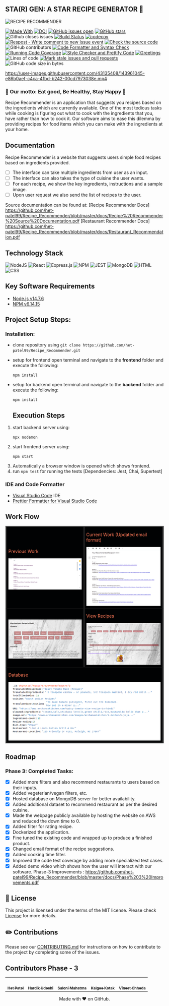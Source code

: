 ## STA(R) GEN: A STAR RECIPE GENERATOR 🍔

![RECIPE RECOMMENDER](https://user-images.githubusercontent.com/40118578/139968487-1150b64e-d8d3-4f2e-a5d3-9a48d19ff64b.gif)

[![Made With](https://img.shields.io/badge/made%20with-javascript-gree)](https://www.javascript.com/)
[![DOI](https://zenodo.org/badge/428049916.svg)](https://zenodo.org/badge/latestdoi/428049916)
[![GitHub issues open](https://img.shields.io/github/issues/het-patel99/Recipe_Recommender)](https://github.com/het-patel99/Recipe_Recommender/issues)
[![GitHub stars](https://badgen.net/github/stars/het-patel99/Recipe_Recommender)](https://badgen.net/github/stars/het-patel99/Recipe_Recommender)
![Github closes issues](https://img.shields.io/github/issues-closed-raw/het-patel99/Recipe_Recommender)
[![Build Status](https://app.travis-ci.com/het-patel99/Recipe_Recommender.svg?branch=master)](https://app.travis-ci.com/het-patel99/Recipe_Recommender)
[![codecov](https://codecov.io/gh/het-patel99/Recipe_Recommender/branch/master/graph/badge.svg?token=q0ToHQ6mOV)](https://codecov.io/gh/het-patel99/Recipe_Recommender)
[![Respost - Write comment to new Issue event](https://github.com/het-patel99/Recipe_Recommender/actions/workflows/Respost.yml/badge.svg)](https://github.com/het-patel99/Recipe_Recommender/actions/workflows/Respost.yml)
[![Check the source code](https://github.com/het-patel99/Recipe_Recommender/actions/workflows/codeFormatter.yml/badge.svg)](https://github.com/het-patel99/Recipe_Recommender/actions/workflows/codeFormatter.yml)
![GitHub contributors](https://img.shields.io/github/contributors/het-patel99/Recipe_Recommender)
[![Code Formatter and Syntax Check](https://github.com/het-patel99/Recipe_Recommender/actions/workflows/Code_Formatter_and_Syntax_Check.yml/badge.svg)](https://github.com/het-patel99/Recipe_Recommender/actions/workflows/Code_Formatter_and_Syntax_Check.yml)
[![Running Code Coverage](https://github.com/het-patel99/Recipe_Recommender/actions/workflows/coverage.yml/badge.svg)](https://github.com/het-patel99/Recipe_Recommender/actions/workflows/coverage.yml)
[![Style Checker and Prettify Code](https://github.com/het-patel99/Recipe_Recommender/actions/workflows/Style_Checker_and_Prettify_Code.yml/badge.svg)](https://github.com/het-patel99/Recipe_Recommender/actions/workflows/Style_Checker_and_Prettify_Code.yml)
[![Greetings](https://github.com/het-patel99/Recipe_Recommender/actions/workflows/greetings.yml/badge.svg)](https://github.com/het-patel99/Recipe_Recommender/actions/workflows/greetings.yml)
![Lines of code](https://img.shields.io/tokei/lines/github/het-patel99/Recipe_Recommender)
[![Mark stale issues and pull requests](https://github.com/het-patel99/Recipe_Recommender/actions/workflows/stale.yml/badge.svg)](https://github.com/het-patel99/Recipe_Recommender/actions/workflows/stale.yml)
![GitHub code size in bytes](https://img.shields.io/github/languages/code-size/het-patel99/Recipe_Recommender)

https://user-images.githubusercontent.com/43135408/143961045-e86b0aef-c4ca-41bd-b242-00cd7973038e.mp4

   <h3>🍔 Our motto: Eat good, Be Healthy, Stay Happy 🍔</h3>

  <p>
    Recipe Recommender is an application that suggests you recipes based on the ingredients which are currently available.
    One of the most tedious tasks while cooking is figuring out what to cook with the ingredients that you, have rather than how to cook it.
    Our software aims to ease this dilemma by providing recipes for food items which you can make with the ingredients at your home.
  </p>

## Documentation

Recipe Recommender is a website that suggests users simple food recipes based on ingredients provided.

- [ ] The interface can take multiple ingredients from user as an input.
- [ ] The interface can also takes the type of cuisine the user wants.
- [ ] For each recipe, we show the key ingredients, instructions and a sample image.
- [ ] Upon user request we also send the list of recipes to the user.

Source documentation can be found at: [Recipe Recommender Docs] https://github.com/het-patel99/Recipe_Recommender/blob/master/docs/Recipe%20Recommender%20Source%20Documentation.pdf
[Restaurant Recommender Docs] https://github.com/het-patel99/Recipe_Recommender/blob/master/docs/Restaurant_Recommendation.pdf

## Technology Stack

![NodeJS](https://img.shields.io/badge/node.js-6DA55F?style=for-the-badge&logo=node.js&logoColor=white)
![React](https://img.shields.io/badge/react-%2320232a.svg?style=for-the-badge&logo=react&logoColor=%2361DAFB)
![Express.js](https://img.shields.io/badge/express.js-%23404d59.svg?style=for-the-badge&logo=express&logoColor=%2361DAFB)
![NPM](https://img.shields.io/badge/npm-CB3837?style=for-the-badge&logo=npm&logoColor=white)
![JEST](https://img.shields.io/badge/Jest-C21325?style=for-the-badge&logo=jest&logoColor=white)
![MongoDB](https://img.shields.io/badge/MongoDB-%234ea94b.svg?style=for-the-badge&logo=mongodb&logoColor=white)
![HTML](https://img.shields.io/badge/HTML5-E34F26?style=for-the-badge&logo=html5&logoColor=white)
![CSS](https://img.shields.io/badge/CSS3-1572B6?style=for-the-badge&logo=css3&logoColor=white)

## Key Software Requirements

- [Node.js v14.7.6](https://nodejs.org/en/download/)
- [NPM v6.14.15](https://nodejs.org/en/download/)

## Project Setup Steps:

### Installation:

- clone repository using `git clone https://github.com/het-patel99/Recipe_Recommender.git`
- setup for frontend
  open terminal and navigate to the **frontend** folder and execute the following:
  ```
  npm install
  ```
- setup for backend
  open terminal and navigate to the **backend** folder and execute the following:

  ```
  npm install
  ```

  ## Execution Steps

1.  start backend server using:
    ```
    npx nodemon
    ```
2.  start frontend server using:
    ```
    npm start
    ```
3.  Automatically a browser window is opened which shows frontend.
4.  run `npm test` for running the tests [Dependencies: Jest, Chai, Supertest]

### IDE and Code Formatter

- [Visual Studio Code](https://code.visualstudio.com/) IDE
- [Prettier Formatter for Visual Studio Code](https://github.com/prettier/prettier-vscode/blob/main/README.md)

## Work Flow

<table border="2" bordercolorlight="#b9dcff" bordercolordark="#006fdd">

  <tr style="background: #010203;"> 
    <td valign="left">
     <p style="color: #FF7A59"> Previous Work
      </p>
      <a href="./images/current_stage5.png">
        <img src="./images/current_stage5.png"> 
      </a> 
    </td> 
    <td valign="left">
     <p style="color: #FF7A59"> Current Work (Updated email format)
      </p>
     <a href="./images/email.png">
        <img src="./images/email.png"> 
      </a> 
    </td> 
  </tr>

   <tr style="background: #010203;"> 
    <td valign="left">
     <p style="color: #FF7A59">  
      </p>
      <a href="./images/current_stage4.png">
        <img src="./images/current_stage4.png"> 
      </a> 
    </td> 
    <td valign="left">
     <p style="color: #FF7A59"> View Recipes
      </p>
     <a href="./images/recipe.png">
        <img src="./images/recipe.png"> 
      </a> 
    </td> 
  </tr>
   
  <tr style="background: #010203;"> 
       <td colspan = "2">
     <p style="color: #FF7A59"> Database
      </p>
     <a href="./images/db.png">
        <img src="./images/db.png"> 
      </a> 
     </td>
  </tr>  
   
    
 </table>

## Roadmap

### Phase 3: Completed Tasks:

- [x] Added more filters and also recommend restaurants to users based on their inputs.
- [x] Added vegeterian/vegan filters, etc.
- [x] Hosted database on MongoDB server for better availability.
- [x] Added additional dataset to recommend restaurant as per the desired cuisine.
- [x] Made the webpage publicly available by hosting the website on AWS and reduced the down time to 0.
- [x] Added filter for rating recipe.
- [x] Dockerized the application.
- [x] Fine tuned the existing code and wrapped up to produce a finished product.
- [x] Changed email format of the recipe suggestions.
- [x] Added cooking time filter.
- [x] Improved the code test coverage by adding more specialized test cases.
- [x] Added demo video which shows how the user will interact with our software.
      Phase-3 Improvements : https://github.com/het-patel99/Recipe_Recommender/blob/master/docs/Phase%203%20Improvements.pdf

## :page_facing_up: License <a name="License"></a>

This project is licensed under the terms of the MIT license. Please check [License](https://github.com/PvPatel-1001/Recipe_Recommender/blob/master/LICENSE) for more details.

## :pencil2: Contributions <a name="Contributions"></a>

Please see our [CONTRIBUTING.md](https://github.com/PvPatel-1001/Recipe_Recommender/blob/master/CONTRIBUTING.md) for instructions on how to contribute to the project by completing some of the issues.

## Contributors Phase - 3

<table>
  <tr>
    <td align="center"><a href="https://github.com/het-patel99"><img src="https://avatars.githubusercontent.com/u/44945317?s=400&u=c05d1c4c8cf27c526d9d8c72b0725255500591cd&v=4" width="75px;" alt=""/><br /><sub><b>Het Patel</b></sub></a></td>
    <td align="center"><a href="https://github.com/hvudeshi"><img src="https://avatars.githubusercontent.com/u/22682878?v=4" width="75px;" alt=""/><br /><sub><b>Hardik Udeshi</b></sub></a><br /></td>
    <td align="center"><a href="https://github.com/sal0ni"><img src="https://avatars.githubusercontent.com/u/37000199?v=4" width="75px;" alt=""/><br /><sub><b>Saloni Mahatma</b></sub></a><br /></td>
    <td align="center"><a href="https://github.com/kalgeekotak99"><img src="https://avatars.githubusercontent.com/u/43135408?v=4" width="75px;" alt=""/><br /><sub><b>Kalgee Kotak</b></sub></a><br /></td>
    <td align="center"><a href="https://github.com/Vineet2311"><img src="https://avatars.githubusercontent.com/u/89501442?v=4" width="75px;" alt=""/><br /><sub><b>Vineet Chheda</b></sub></a><br /></td>
  </tr>
</table>

<p align="center">Made with ❤️ on GitHub.</p>
